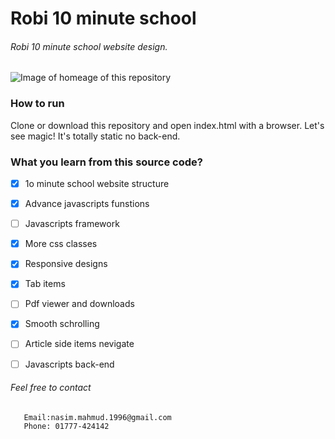 # Robi 10 minute school
###### Robi 10 minute school website design.

![Image of homeage of this repository](https://github.com/nasim-007/robi10minute/blob/master/robihome.png)

### How to run
Clone or download this repository and open index.html with a browser. Let's see magic! It's totally static no back-end.

### What you learn from this source code?

- [x] 1o minute school website structure
- [x] Advance javascripts funstions
- [ ] Javascripts framework
- [x] More css classes
- [x] Responsive designs
- [x] Tab items
- [ ] Pdf viewer and downloads
- [x] Smooth schrolling
- [ ] Article side items nevigate
- [ ] Javascripts back-end


###### Feel free to contact

```Contact
   Email:nasim.mahmud.1996@gmail.com
   Phone: 01777-424142
```
